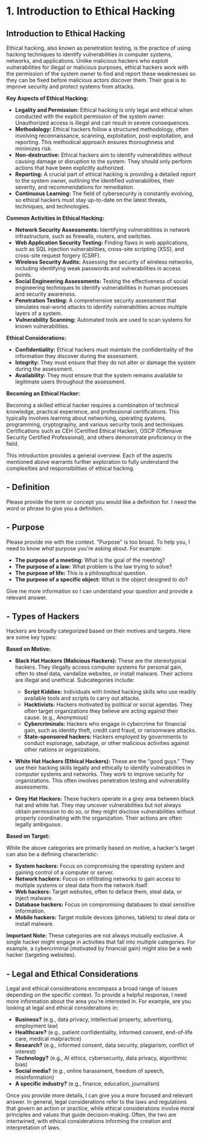 # 1. Introduction to Ethical Hacking

## Introduction to Ethical Hacking

Ethical hacking, also known as penetration testing, is the practice of using hacking techniques to identify vulnerabilities in computer systems, networks, and applications.  Unlike malicious hackers who exploit vulnerabilities for illegal or malicious purposes, ethical hackers work with the permission of the system owner to find and report these weaknesses so they can be fixed before malicious actors discover them.  Their goal is to improve security and protect systems from attacks.

**Key Aspects of Ethical Hacking:**

* **Legality and Permission:**  Ethical hacking is only legal and ethical when conducted with the explicit permission of the system owner.  Unauthorized access is illegal and can result in severe consequences.
* **Methodology:** Ethical hackers follow a structured methodology, often involving reconnaissance, scanning, exploitation, post-exploitation, and reporting.  This methodical approach ensures thoroughness and minimizes risk.
* **Non-destructive:**  Ethical hackers aim to identify vulnerabilities without causing damage or disruption to the system.  They should only perform actions that have been explicitly authorized.
* **Reporting:** A crucial part of ethical hacking is providing a detailed report to the system owner, outlining the identified vulnerabilities, their severity, and recommendations for remediation.
* **Continuous Learning:** The field of cybersecurity is constantly evolving, so ethical hackers must stay up-to-date on the latest threats, techniques, and technologies.


**Common Activities in Ethical Hacking:**

* **Network Security Assessments:** Identifying vulnerabilities in network infrastructure, such as firewalls, routers, and switches.
* **Web Application Security Testing:**  Finding flaws in web applications, such as SQL injection vulnerabilities, cross-site scripting (XSS), and cross-site request forgery (CSRF).
* **Wireless Security Audits:** Assessing the security of wireless networks, including identifying weak passwords and vulnerabilities in access points.
* **Social Engineering Assessments:**  Testing the effectiveness of social engineering techniques to identify vulnerabilities in human processes and security awareness.
* **Penetration Testing:**  A comprehensive security assessment that simulates real-world attacks to identify vulnerabilities across multiple layers of a system.
* **Vulnerability Scanning:** Automated tools are used to scan systems for known vulnerabilities.


**Ethical Considerations:**

* **Confidentiality:** Ethical hackers must maintain the confidentiality of the information they discover during the assessment.
* **Integrity:** They must ensure that they do not alter or damage the system during the assessment.
* **Availability:** They must ensure that the system remains available to legitimate users throughout the assessment.


**Becoming an Ethical Hacker:**

Becoming a skilled ethical hacker requires a combination of technical knowledge, practical experience, and professional certifications.  This typically involves learning about networking, operating systems, programming, cryptography, and various security tools and techniques.  Certifications such as CEH (Certified Ethical Hacker), OSCP (Offensive Security Certified Professional), and others demonstrate proficiency in the field.


This introduction provides a general overview.  Each of the aspects mentioned above warrants further exploration to fully understand the complexities and responsibilities of ethical hacking.

##    - Definition

Please provide the term or concept you would like a definition for.  I need the word or phrase to give you a definition.

##    - Purpose

Please provide me with the context.  "Purpose" is too broad.  To help you, I need to know *what* purpose you're asking about.  For example:

* **The purpose of a meeting:**  What is the goal of the meeting?
* **The purpose of a law:** What problem is the law trying to solve?
* **The purpose of life:** This is a philosophical question.
* **The purpose of a specific object:** What is the object designed to do?

Give me more information so I can understand your question and provide a relevant answer.

##    - Types of Hackers

Hackers are broadly categorized based on their motives and targets.  Here are some key types:

**Based on Motive:**

* **Black Hat Hackers (Malicious Hackers):** These are the stereotypical hackers. They illegally access computer systems for personal gain, often to steal data, vandalize websites, or install malware. Their actions are illegal and unethical.  Subcategories include:
    * **Script Kiddies:** Individuals with limited hacking skills who use readily available tools and scripts to carry out attacks.
    * **Hacktivists:** Hackers motivated by political or social agendas. They often target organizations they believe are acting against their cause.  (e.g., Anonymous)
    * **Cybercriminals:** Hackers who engage in cybercrime for financial gain, such as identity theft, credit card fraud, or ransomware attacks.
    * **State-sponsored hackers:** Hackers employed by governments to conduct espionage, sabotage, or other malicious activities against other nations or organizations.


* **White Hat Hackers (Ethical Hackers):** These are the "good guys." They use their hacking skills legally and ethically to identify vulnerabilities in computer systems and networks.  They work to improve security for organizations. This often involves penetration testing and vulnerability assessments.

* **Grey Hat Hackers:** These hackers operate in a grey area between black hat and white hat. They may uncover vulnerabilities but not always obtain permission to do so, or they might disclose vulnerabilities without properly coordinating with the organization.  Their actions are often legally ambiguous.


**Based on Target:**

While the above categories are primarily based on motive, a hacker's target can also be a defining characteristic:

* **System hackers:** Focus on compromising the operating system and gaining control of a computer or server.
* **Network hackers:** Focus on infiltrating networks to gain access to multiple systems or steal data from the network itself.
* **Web hackers:** Target websites, often to deface them, steal data, or inject malware.
* **Database hackers:** Focus on compromising databases to steal sensitive information.
* **Mobile hackers:** Target mobile devices (phones, tablets) to steal data or install malware.


**Important Note:**  These categories are not always mutually exclusive. A single hacker might engage in activities that fall into multiple categories. For example, a cybercriminal (motivated by financial gain) might also be a web hacker (targeting websites).

##    - Legal and Ethical Considerations

Legal and ethical considerations encompass a broad range of issues depending on the specific context. To provide a helpful response, I need more information about the area you're interested in.  For example, are you looking at legal and ethical considerations in:

* **Business?** (e.g., data privacy, intellectual property, advertising, employment law)
* **Healthcare?** (e.g., patient confidentiality, informed consent, end-of-life care, medical malpractice)
* **Research?** (e.g., informed consent, data security, plagiarism, conflict of interest)
* **Technology?** (e.g., AI ethics, cybersecurity, data privacy, algorithmic bias)
* **Social media?** (e.g., online harassment, freedom of speech, misinformation)
* **A specific industry?** (e.g., finance, education, journalism)

Once you provide more details, I can give you a more focused and relevant answer.  In general, legal considerations refer to the laws and regulations that govern an action or practice, while ethical considerations involve moral principles and values that guide decision-making.  Often, the two are intertwined, with ethical considerations informing the creation and interpretation of laws.

